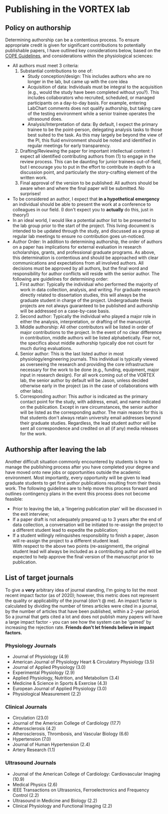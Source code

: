 # Publishing in the VORTEX lab

## Policy on authorship
Determining authorship can be a contentious process. To ensure appropriate credit is given for significant contributions to potentially publishable papers, I have outlined key considerations below, based on the [COPE Guidelines](https://publicationethics.org/files/2003pdf12_0.pdf), and considerations within the physiological sciences:

* All authors must meet 3 criteria:
    1. Substantial contributions to one of:
        * Study conception/design: This includes authors who are no longer in the lab, but came up with the core idea
        * Acquisition of data: Individuals must be integral to the acquisition (e.g., would the study have been completed without you?). This includes collaborators who recruited, scheduled, or managed participants on a day-to-day basis. For example, entering LabChart comments does not qualify authorship, but taking care of the testing environment while a senior trainee operates the ultrasound does.
        * Analysis/Interpretation of data: By default, I expect the primary trainee to be the point-person, delegating analysis tasks to those best suited to the task. As this may largely be beyond the view of the PI, this fluid environment should be noted and identified in regular meetings for early transparency.
    2. Drafting/Reviewing the paper for important intellectual content: I expect all identified contributing authors from (1) to engage in the review process. This can be daunting for junior trainees out-of-field, but I encourage you to put in the effort to contribute in depth to a discussion point, and particularly the story-crafting element of the written work.
    3. Final approval of the version to be published: All authors should be aware when and where the final paper will be submitted. No surprises!
* To be considered an author, I expect that **in a hypothetical emergency** an individual should be able to present the work at a conference to colleagues in our field. (I don't expect you to **actually** do this, just in theory!)
* In an ideal world, I would like a potential author list to be presented to the lab group prior to the start of the project. This living document is intended to be updated through the study, and discussed as a group at regular lab meetings to ensure no contribution goes un-noticed.
* Author Order: In addition to determining authorship, the order of authors on a paper has implications for external evaluation in research scholarships, grants, and professional graduate programs. As above, this determination is contentious and should be approached with clear communications and expectations from all involved authors. All decisions must be approved by all authors, but the final word and responsibility for author conflicts will reside with the senior author. The following are guidelines for determining order:
    1. First author: Typically the individual who performed the majority of work in data collection, analysis, and writing. For graduate research directly related to dissertation studies, this will always be the graduate student in charge of the project. Undergraduate thesis projects are not always guaranteed to be published and authorship will be addressed on a case-by-case basis.
    2. Second author: Typically the individual who played a major role in either the analysis, interpretation, or drafting of the manuscript.
    3. Middle authorship: All other contributors will be listed in order of major contributions to the project. In the event of no clear difference in contribution, middle authors will be listed alphabetically. Fear not, the specifics about middle authorship typically doe not count for much during evaluations.
    4. Senior author: This is the last listed author in most physiology/engineering journals. This individual is typically viewed as overseeing the research and providing the core infrastructure necessary for the work to be done (e.g., funding, equipment, major input in research design). For all work coming out of the VORTEX lab, the senior author by default will be Jason, unless decided otherwise early in the project (as in the case of collaborations with other labs).
    5. Corresponding author: This author is indicated as the primary contact point for the study, with address, email, and name indicated on the publication. Except in rare circumstances, the senior author will be listed as the corresponding author. The main reason for this is that students don't always retain university email addresses beyond their graduate studies. Regardless, the lead student author will be sent all correspondence and credited on all (if any) media releases for the work.

## Authorship after leaving the lab
Another difficult situation commonly encountered by students is how to manage the publishing process after you have completed your degree and have moved onto new jobs or opportunities outside the academic environment. Most importantly, every opportunity will be given to lead graduate students to get first author publications resulting from their thesis work. The following guidelines are to help move this process forward and outlines contingency plans in the event this process does not become feasible:
* Prior to leaving the lab, a 'lingering publication plan' will be discussed in the exit interview;
* If a paper draft is not adequately prepared up to 3 years after the end of data collection, a conversation will be initiated to re-assign the project to a different student lead to expedite the publication;
* If a student willingly relinquishes responsibility to finish a paper, Jason will re-assign the project to a different student lead.\
With respect to the above two points (re-assignment), the original student lead will always be included as a contributing author and will be expected to help approve the final version of the manuscript prior to publication.

## List of target journals
To give a **very** arbitrary idea of journal standing, I'm going to list the most recent impact factor (as of 2020); however, this metric does not represent the quality or applicability of the journal (don't @ me). An impact factor is calculated by dividing the number of times articles were cited in a journal, by the number of articles that have been published, within a 2-year period. So a journal that gets cited a lot and does not publish many papers will have a large impact factor - you can see how the system can be 'gamed' by increasing the rejection rate. **Friends don't let friends believe in impact factors.**

### Physiology Journals

* Journal of Physiology (4.9)
* American Journal of Physiology Heart & Circulatory Physiology (3.5)
* Journal of Applied Physiology (3.0)
* Experimental Physiology (2.9)
* Applied Physiology, Nutrition, and Metabolism (3.4)
* Medicine & Science in Sports & Exercise (4.3)
* European Journal of Applied Physiology (3.0)
* Physiological Measurement (2.2)

### Clinical Journals

* Circulation (23.0)
* Journal of the American College of Cardiology (17.7)
* Atherosclerosis (4.2)
* Atherosclerosis, Thrombosis, and Vascular Biology (6.6)
* Hypertension (7.0)
* Journal of Human Hypertension (2.4)
* Artery Research (1.1)

### Ultrasound Journals

* Journal of the American College of Cardiology: Cardiovascular Imaging (10.9)
* Medical Physics (2.6)
* IEEE Transactions on Ultrasonics, Ferroelectronics and Frequency Control (2.2)
* Ultrasound in Medicine and Biology (2.2)
* Clinical Physiology and Functional Imaging (2.2)
